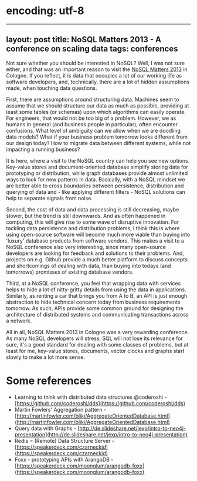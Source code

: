# encoding: utf-8
---
layout: post
title: NoSQL Matters 2013 - A conference on scaling data
tags: conferences
---
Not sure whether you should be interested in NoSQL? Well, I was not sure either, and that was an important reason to visit the [NoSQL Matters 2013](http://2013.nosql-matters.org/cgn/) in Cologne. If you reflect, it is data that occupies a lot of our working life as software developers, and, technically, there are a lot of hidden assumptions made, when touching data questions.

First, there are assumptions around structuring data. Machines seem to assume that we should structure our data as much as possible, providing at least some tables (or schemas) upon which algorithms can easily operate. For engineers, that would not be too big of a problem. However, we as humans in general (and business people in particular), often encounter confusions. What level of ambiguity can we allow when we are doodling data models? What if your business problem tomorrow looks different from our design today? How to migrate data between different systems, while not impacting a running business? 

It is here, where a visit to the NoSQL country can help you see new options. Key-value stores and document-oriented database simplify storing data for prototyping or distribution, while graph databases provide almost unlimited ways to look for new patterns in data. Basically, with a NoSQL mindset we are better able to cross boundaries between persistence, distribution and querying of data and - like applying different filters - NoSQL solutions can help to separate signals from noise.

Second, the cost of data and data processing is still decreasing, maybe slower, but the trend is still downwards. And as often happened in computing, this will give rise to some wave of disruptive innovation. For tackling data persistence and distribution problems, I think this is where using open-source software will become much more viable than buying into 'luxury' database products from software vendors. This makes a visit to a NoSQL conference also very interesting, since many open-source developers are looking for feedback and solutions to their problems. And, projects on e.g. Github provide a much better platform to discuss concepts and shortcomings of dealing with data, than buying into todays (and tomorrows) promisses of existing database vendors.

Third, at a NoSQL conference, you feel that wrapping data with services helps to hide a lot of nitty-gritty details from using the data in applications. Similarly, as renting a car that brings you from A to B, an API is just enough abstraction to hide technical concern today from business requirements tomorrow. As such, APIs provide some common ground for designing the architecture of distributed systems and communicating transactions across a network.

All in all, NoSQL Matters 2013 in Cologne was a very rewarding conference. As many NoSQL developers will stress, SQL will not lose its relevance for sure, it's a good standard for dealing with some classes of problems, but at least for me, key-value stores, documents, vector clocks and graphs start slowly to make a lot more sense.

# Some references

* Learning to think with distributed data structures @coderoshi - [https://github.com/coderoshi/dds](https://github.com/coderoshi/dds)
* Martin Fowlers' Aggregation pattern - [http://martinfowler.com/bliki/AggregateOrientedDatabase.html](http://martinfowler.com/bliki/AggregateOrientedDatabase.html)
* Query data with Graphs - [http://de.slideshare.net/jexp/intro-to-neo4j-presentation](http://de.slideshare.net/jexp/intro-to-neo4j-presentation)
* Redis = (Remote) Data Structure Server - [https://speakerdeck.com/czarneckid](https://speakerdeck.com/czarneckid)
* Foxx - prototyping APIs with ArangoDB - [https://speakerdeck.com/moonglum/arangodb-foxx](https://speakerdeck.com/moonglum/arangodb-foxx)

